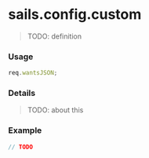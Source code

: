 # sails.config.custom

 > TODO: definition


### Usage

```js
req.wantsJSON;
```


### Details

> TODO: about this


### Example

```javascript
// TODO
```


<docmeta name="displayName" value="sails.config.custom">
<docmeta name="pageType" value="property">

